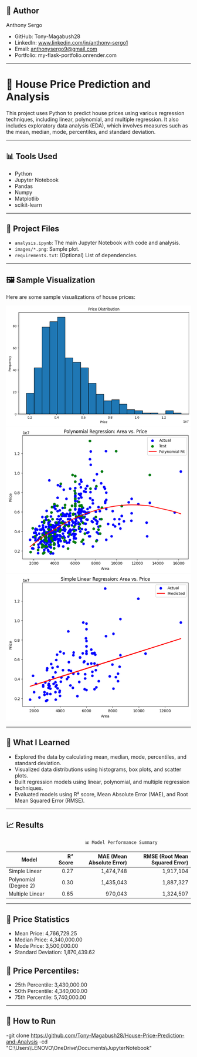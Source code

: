 ## 👤 Author
Anthony Sergo

- GitHub: Tony-Magabush28
- LinkedIn: www.linkedin.com/in/anthony-sergo1 
- Email: anthonysergo9@gmail.com
- Portfolio: my-flask-portfolio.onrender.com 

---

# 🏡 House Price Prediction and Analysis

This project uses Python to predict house prices using various regression techniques, including linear, polynomial, and multiple regression. It also includes exploratory data analysis (EDA), which involves measures such as the mean, median, mode, percentiles, and standard deviation.

---

## 📊 Tools Used

- Python
- Jupyter Notebook
- Pandas
- Numpy
- Matplotlib
- scikit-learn
  
---

## 📂 Project Files

- `analysis.ipynb`: The main Jupyter Notebook with code and analysis.
- `images/*.png`: Sample plot.
- `requirements.txt`: (Optional) List of dependencies.

---

## 🖼️ Sample Visualization
Here are some sample visualizations of house prices:

![House Price Distribution](images/hpd.png)  
![Polynomial Regression](images/pr.png)  
![Simple Linear Regression](images/lr.png)

---

## 🚀 What I Learned
- Explored the data by calculating mean, median, mode, percentiles, and standard deviation.
- Visualized data distributions using histograms, box plots, and scatter plots. 
- Built regression models using linear, polynomial, and multiple regression techniques.
- Evaluated models using R² score, Mean Absolute Error (MAE), and Root Mean Squared Error (RMSE).

---

## 📈 Results
                                  📊 Model Performance Summary
| **Model**             | **R² Score** | **MAE (Mean Absolute Error)** | **RMSE (Root Mean Squared Error)** |
| --------------------- | -----------: | ----------------------------: | ---------------------------------: |
| Simple Linear         |         0.27 |                     1,474,748 |                          1,917,104 |
| Polynomial (Degree 2) |         0.30 |                     1,435,043 |                          1,887,327 |
| Multiple Linear       |         0.65 |                       970,043 |                          1,324,507 |

---

## 📝 Price Statistics

- Mean Price: 4,766,729.25
- Median Price: 4,340,000.00
- Mode Price: 3,500,000.00
- Standard Deviation: 1,870,439.62

## 📝 Price Percentiles:

- 25th Percentile: 3,430,000.00
- 50th Percentile: 4,340,000.00
- 75th Percentile: 5,740,000.00

---

## 🔧 How to Run

-git clone https://github.com/Tony-Magabush28/House-Price-Prediction-and-Analysis
-cd "C:\Users\LENOVO\OneDrive\Documents\JupyterNotebook"
